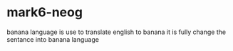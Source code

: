 # mark6-neog
banana language is use to translate english to banana it is fully change the sentance into banana language
